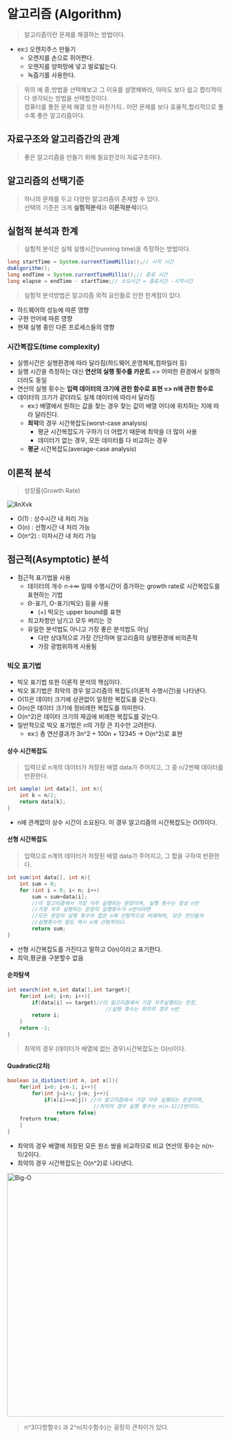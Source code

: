 # 알고리즘 (Algorithm)
> 알고리즘이란 문제를 해결하는 방법이다.
- ex:) 오렌지주스 만들기
    - 오렌지를 손으로 쥐어짠다.
    - 오렌지를 양파망에 넣고 발로밟는다.
    - 녹즙기를 사용한다.
>위의 예 중,방법을 선택해보고 그 이유를 설명해봐라, 아마도 보다 쉽고 합리적이다 생각되는 방법을 선택할것이다.<br>
>컴퓨터를 통한 문제 해결 또한 마찬가지.. 어떤 문제를 보다 효율적,합리적으로 풀 수록 좋은 알고리즘이다.

## 자료구조와 알고리즘간의 관계
> 좋은 알고리즘을 만들기 위해 필요한것이 자료구조이다.

## 알고리즘의 선택기준
> 하나의 문제를 두고 다양한 알고리즘이 존재할 수 있다.<br> 선택의 기준은 크게 **실험적분석**과 **이론적분석**이다.

## 실험적 분석과 한계
> 실험적 분석은 실제 실행시간(running time)을 측정하는 방법이다.

```java
long startTime = System.currentTimeMillis();// 시작 시간
doAlgorithm();
long endTime = System.currentTimeMillis();// 종료 시간
long elapse = endTime - startTime;// 소요시간 = 종료시간 -시작시간
```
>실험적 분석방법은 알고리즘 외적 요인들로 인한 한계점이 있다.
- 하드웨어의 성능에 따른 영향
- 구현 언어에 따른 영향
- 현재 실행 중인 다른 프로세스들의 영향
### 시간복잡도(time complexity)
- 실행시간은 실행환경에 따라 달라짐(하드웨어,운영체제,컴파일러 등)
- 실행 시간을 측정하는 대신 **연산의 실행 횟수를 카운트** => 어떠한 환경에서 실행하더라도 동일
- 연산의 실행 횟수는 **입력 데이터의 크기에 관한 함수로 표현 => n에 관한 함수로**
- 데이터의 크기가 같더라도 실제 데이터에 따라서 달라짐
    - ex:) 배열에서 원하는 값을 찾는 경우 찾는 값이 배열 어디에 위치하는 지에 따라 달라진다.
    - **최악**의 경우 시간복잡도(worst-case analysis)
        - 평균 시간복잡도가 구하기 더 어렵기 때문에 최악을 더 많이 사용
        - 데이터가 없는 경우, 모든 데이터를 다 비교하는 경우
    - **평균** 시간복잡도(average-case analysis)

## 이론적 분석

> 성장률(Growth Rate)

![8nXvk](https://user-images.githubusercontent.com/60641307/77392532-846b1900-6dde-11ea-89d8-4c13d253b128.jpg)

- O(1) : 상수시간 내 처리 가능
- O(n) : 선형시간 내 처리 가능
- O(n^2) : 이차시간 내 처리 가능

## 점근적(Asymptotic) 분석
- 점근적 표기법을 사용
    - 데이터의 개수 n->∞ 일때 수행시간이 증가하는 growth rate로 시간복잡도를 표현하는 기법
    - Θ-표기, Ο-표기(빅오) 등을 사용
        - (+) 빅오는  upper bound를 표현
   - 최고차항만 남기고 모두 버리는 것
   - 유일한 분석법도 아니고 가장 좋은 분석법도 아님
        - 다만 상대적으로 가장 간단하며 알고리즘의 실행환경에 비의존적
        - 가장 광범위하게 사용됨

### 빅오 표기법
- 빅오 표기법 또한 이론적 분석의 핵심이다.
- 빅오 표기법은 최악의 경우 알고리즘의 복잡도(이론적 수행시간)을 나타낸다.
- O(1)은 데이터 크기에 상관없이 일정한 복잡도를 갖는다.
- O(n)은 데이터 크기에 정비례한 복잡도를 의미한다.
- O(n^2)은 데이터 크기의 제곱에 비례한 복잡도를 갖는다.
- 일반적으로 빅오 표기법은 n의 가장 큰 지수만 고려한다.
    - ex:) 총 연산결과가 3n^2 + 100n + 12345  -> O(n^2)로 표현 
#### 상수 시간복잡도
> 입력으로 n개의 데이터가 저장된 배열 data가 주어지고, 그 중 n/2번째 데이터를 반환한다.

```java
int sample( int data[], int n){
    int k = n/2;
    return data[k]; 
}
```
- n에 관계없이 상수 시간이 소요된다. 이 경우 알고리즘의 시간복잡도는 O(1)이다.
#### 선형 시간복잡도
>입력으로 n개의 데이터가 저장된 배열 data가 주어지고, 그 합을 구하여 반환한다.

```java
int sum(int data[], int n){
    int sum = 0;
    for (int i = 0; i< n; i++)
        sum = sum+data[i];
        //이 알고리즘에서 가장 자주 실행되는 문장이며, 실행 횟수는 항상 n번
        //가장 자주 실행되는 문장의 실행횟수가 n번이라면
        //모든 문장의 실행 횟수의 합은 n에 선형적으로 비례하며, 모든 연산들의
        //실행횟수의 합도 역시 n에 선형적이다.
        return sum;
}
```
- 선형 시간복잡도를 가진다고 말하고 O(n)이라고 표기한다.
- 최악,평균을 구분할수 없음

#### 순차탐색

```java
int search(int n,int data[],int target){
    for(int i=0; i<n; i++){
        if(data[i] == target)//이 알고리즘에서 가장 자주실행되는 문장,
                                //실행 횟수는 최악의 경우 n번
        return i;
    }
    return -1;
}
```
> 최악의 경우 (데이터가 배열에 없는 경우)시간복잡도는 O(n)이다.

#### Quadratic(2차)

```java
boolean is_distinct(int n, int x[]){
    for(int i=0; i<n-1; i++){
        for(int j=i+1; j<n; j++){
            if(x[i]==x[j]) //이 알고리즘에서 가장 자주 실행되는 문장이며,
                            //최악의 경우 실행 횟수는 n(n-1)/2번이다.
                return false}
    freturn true;
    }
}
```
- 최악의 경우 배열에 저장된 모든 원소 쌍을 비교하므로 비교 연산의 횟수는 n(n-1)/2이다.
- 최악의 경우 시간복잡도는 O(n^2)로 나타낸다.

<img width="566" alt="Big-O" src="https://user-images.githubusercontent.com/60641307/77396481-327ac100-6de7-11ea-92df-494c77b179b5.png">

>n^3(다항함수) 과 2^n(지수함수)는 굉장히 큰차이가 있다.